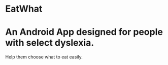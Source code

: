 EatWhat
=======
An Android App designed for people with select dyslexia.
=======
Help them choose what to eat easily.

